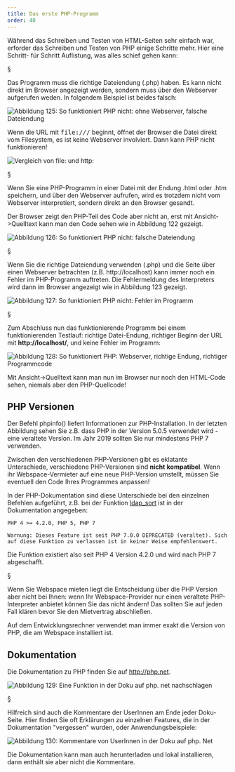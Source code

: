 ```yaml
---
title: Das erste PHP-Programm
order: 40
---
```


Während das Schreiben und Testen von HTML-Seiten sehr einfach war,
erforder das Schreiben und Testen von PHP einige Schritte mehr.
Hier eine Schritt- für Schritt Auflistung, was alles schief gehen kann:

§

Das Programm muss die richtige Dateiendung (.php) haben. Es kann nicht direkt im
Browser angezeigt werden, sondern muss über den Webserver aufgerufen weden. In
folgendem Beispiel ist beides falsch:

![Abbildung 125: So funktioniert PHP nicht: ohne Webserver, falsche Dateiendung](/images/php-open-file.png)

Wenn die URL mit <kbd>file:///</kbd> beginnt, öffnet der Browser die Datei
direkt vom Filesystem, es ist keine Webserver involviert.  Dann kann PHP nicht
funktionieren!

![Vergleich von file: und http:](/images/php-no-webserver.svg)

§

Wenn Sie eine PHP-Programm in einer Datei mit der Endung .html oder .htm
speichern, und über den Webserver aufrufen, wird es trotzdem nicht vom Webserver
interpretiert, sondern direkt an den Browser gesandt.

Der Browser zeigt den PHP-Teil des Code aber nicht an,
erst mit Ansicht-&gt;Quelltext kann man den Code sehen wie in Abbildung 122 gezeigt.


![Abbildung 126: So funktioniert PHP nicht: falsche Dateiendung](/images/image328.png)

§

Wenn Sie die richtige Dateiendung verwenden (.php) und die Seite über einen Webserver
betrachten (z.B. http://localhost) kann immer noch ein Fehler im PHP-Programm auftreten.
Die Fehlermeldung des Interpreters wird dann im Browser angezeigt wie in Abbildung 123 gezeigt.

![Abbildung 127: So funktioniert PHP nicht: Fehler im Programm](/images/image329.png)

§

Zum Abschluss nun das funktionierende Programm bei einem funktionierenden
Testlauf: richtige Datei-Endung, richtiger Beginn der URL mit
**http://localhost/**, und keine Fehler im Programm:


![Abbildung 128: So funktioniert PHP: Webserver, richtige Endung, richtiger Programmcode](/images/image330.png)

Mit Ansicht-&gt;Quelltext kann man nun im Browser nur noch den HTML-Code sehen, niemals aber den PHP-Quellcode!

PHP Versionen
--------------
Der Befehl phpinfo() liefert Informationen zur PHP-Installation. In der letzten Abbildung sehen
Sie z.B. dass PHP in der Version 5.0.5 verwendet wird - eine veraltete Version. Im Jahr
2019 sollten Sie nur mindestens PHP 7 verwenden.

Zwischen den verschiedenen PHP-Versionen gibt es eklatante Unterschiede,
verschiedene PHP-Versionen sind **nicht** **kompatibel**.
Wenn ihr Webspace-Vermieter auf eine
neue PHP-Version umstellt, müssen Sie eventuell den Code Ihres Programmes
anpassen!

In der PHP-Dokumentation sind diese Unterschiede bei den einzelnen Befehlen
aufgeführt, z.B. bei der Funktion [ldap_sort](http://php.net/manual/de/function.ldap-sort.php) ist in der Dokumentation angegeben:

    PHP 4 >= 4.2.0, PHP 5, PHP 7

    Warnung: Dieses Feature ist seit PHP 7.0.0 DEPRECATED (veraltet). Sich auf diese Funktion zu verlassen ist in keiner Weise empfehlenswert.

Die Funktion existiert also seit PHP 4 Version 4.2.0 und wird nach PHP 7 abgeschafft.

§

Wenn Sie Webspace mieten liegt die Entscheidung über die PHP Version aber nicht bei Ihnen:
wenn Ihr Webspace-Provider nur einen veraltete PHP-Interpreter anbietet
können Sie das nicht ändern!
Das sollten Sie auf jeden Fall klären bevor Sie den Mietvertrag abschließen.

Auf dem Entwicklungsrechner verwendet man immer exakt die Version von PHP,
die am Webspace installiert ist.

Dokumentation
--------------
Die Dokumentation zu PHP finden Sie auf http://php.net.

![Abbildung 129: Eine Funktion in der Doku auf php. net nachschlagen](/images/image331.png)

§

Hilfreich sind auch die Kommentare der UserInnen am Ende jeder Doku-Seite. Hier finden Sie oft Erklärungen zu einzelnen Features, die in der Dokumentation "vergessen" wurden, oder Anwendungsbeispiele:

![Abbildung 130: Kommentare von UserInnen in der Doku auf php. Net](/images/image332.png)

Die Dokumentation kann man auch herunterladen und lokal installieren, dann enthält sie aber nicht die Kommentare.

